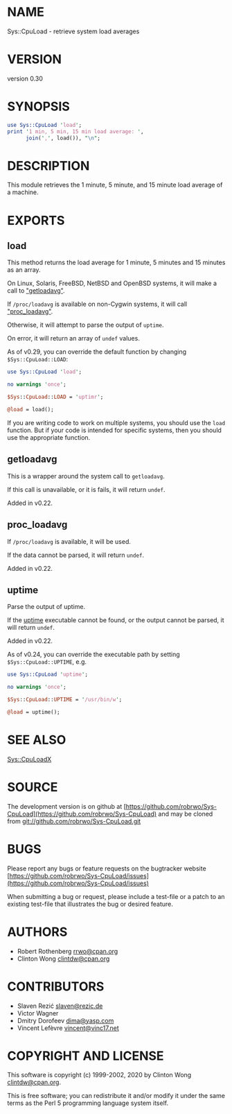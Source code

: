 # NAME

Sys::CpuLoad - retrieve system load averages

# VERSION

version 0.30

# SYNOPSIS

```perl
use Sys::CpuLoad 'load';
print '1 min, 5 min, 15 min load average: ',
      join(',', load()), "\n";
```

# DESCRIPTION

This module retrieves the 1 minute, 5 minute, and 15 minute load average
of a machine.

# EXPORTS

## load

This method returns the load average for 1 minute, 5 minutes and 15
minutes as an array.

On Linux, Solaris, FreeBSD, NetBSD and OpenBSD systems, it will make a
call to ["getloadavg"](#getloadavg).

If `/proc/loadavg` is available on non-Cygwin systems, it
will call ["proc\_loadavg"](#proc_loadavg).

Otherwise, it will attempt to parse the output of `uptime`.

On error, it will return an array of `undef` values.

As of v0.29, you can override the default function by changing
`$Sys::CpuLoad::LOAD`:

```perl
use Sys::CpuLoad 'load';

no warnings 'once';

$Sys::CpuLoad::LOAD = 'uptimr';

@load = load();
```

If you are writing code to work on multiple systems, you should use
the `load` function.  But if your code is intended for specific systems,
then you should use the appropriate function.

## getloadavg

This is a wrapper around the system call to `getloadavg`.

If this call is unavailable, or it is fails, it will return `undef`.

Added in v0.22.

## proc\_loadavg

If `/proc/loadavg` is available, it will be used.

If the data cannot be parsed, it will return `undef`.

Added in v0.22.

## uptime

Parse the output of uptime.

If the [uptime](https://metacpan.org/pod/uptime) executable cannot be found, or the output cannot be
parsed, it will return `undef`.

Added in v0.22.

As of v0.24, you can override the executable path by setting
`$Sys::CpuLoad::UPTIME`, e.g.

```perl
use Sys::CpuLoad 'uptime';

no warnings 'once';

$Sys::CpuLoad::UPTIME = '/usr/bin/w';

@load = uptime();
```

# SEE ALSO

[Sys::CpuLoadX](https://metacpan.org/pod/Sys::CpuLoadX)

# SOURCE

The development version is on github at [https://github.com/robrwo/Sys-CpuLoad](https://github.com/robrwo/Sys-CpuLoad)
and may be cloned from [git://github.com/robrwo/Sys-CpuLoad.git](git://github.com/robrwo/Sys-CpuLoad.git)

# BUGS

Please report any bugs or feature requests on the bugtracker website
[https://github.com/robrwo/Sys-CpuLoad/issues](https://github.com/robrwo/Sys-CpuLoad/issues)

When submitting a bug or request, please include a test-file or a
patch to an existing test-file that illustrates the bug or desired
feature.

# AUTHORS

- Robert Rothenberg <rrwo@cpan.org>
- Clinton Wong <clintdw@cpan.org>

# CONTRIBUTORS

- Slaven Rezić <slaven@rezic.de>
- Victor Wagner
- Dmitry Dorofeev <dima@yasp.com>
- Vincent Lefèvre <vincent@vinc17.net>

# COPYRIGHT AND LICENSE

This software is copyright (c) 1999-2002, 2020 by Clinton Wong <clintdw@cpan.org>.

This is free software; you can redistribute it and/or modify it under
the same terms as the Perl 5 programming language system itself.
